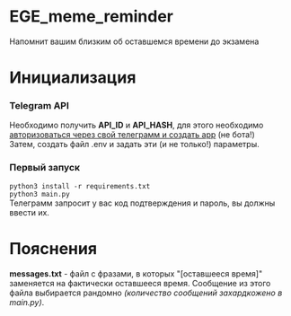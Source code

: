 # EGE_meme_reminder
Напомнит вашим близким об оставшемся времени до экзамена

# Инициализация
### Telegram API
Необходимо получить **API_ID** и **API_HASH**, для этого необходимо [авторизоваться через 
свой телеграмм и создать app](https://my.telegram.org/apps) (не бота!) 
<br>
Затем, создать файл .env и задать эти (и не только!) параметры.
### Первый запуск
`python3 install -r requirements.txt` 
<br>
`python3 main.py`
<br>
Телеграмм запросит у вас код подтверждения и пароль, вы должны ввести их. 
# Пояснения 
**messages.txt** - файл с фразами, в которых "[оставшееся время]" заменяется на фактически 
оставшееся время. 
Сообщение из этого файла выбирается рандомно _(количество сообщений захардкожено в main.py)_.